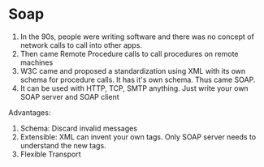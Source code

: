 # Soap 

1. In the 90s, people were writing software and there was no concept of network calls to call into other apps. 
2. Then came Remote Procedure calls to call procedures on remote machines
3. W3C came and proposed a standardization using XML with its own schema for procedure calls. It has it's own schema. Thus came SOAP.
4. It can be used with HTTP, TCP, SMTP anything. Just write your own SOAP server and SOAP client

Advantages:
1. Schema: Discard invalid messages
2. Extensible: XML can invent your own tags. Only SOAP server needs to understand the new tags.
3. Flexible Transport